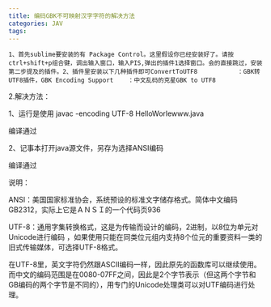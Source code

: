 ```yaml
---
title: 编码GBK不可映射汉字字符的解决方法
categories: JAV
tags: 
---
```


    1、首先sublime要安装的有 Package Control。这里假设你已经安装好了。请按ctrl+shift+p组合键，调出输入窗口，输入PIS,弹出的插件1选择窗口。会的直接跳过，安装第二步提及的插件。2、插件里安装以下几种插件即可ConvertToUTF8           ：GBK转UTF8插件，GBK Encoding Support    ：中文乱码的克星GBK to UTF8

2.解决方法：

  

1、运行是使用 javac -encoding UTF-8 HelloWorlewww.java

编译通过

  

2、记事本打开java源文件，另存为选择ANSI编码

  

编译通过

  

说明：

ANSI：美国国家标准协会，系统预设的标准文字储存格式。简体中文编码GB2312，实际上它是ＡＮＳＩ的一个代码页936

UTF-8：通用字集转换格式，这是为传输而设计的编码，2进制，以8位为单元对Unicode进行编码
，如果使用只能在同类位元组内支持8个位元的重要资料一类的旧式传输媒体，可选择UTF-8格式。

在UTF-8里，英文字符仍然跟ASCII编码一样，因此原先的函数库可以继续使用。而中文的编码范围是在0080-07FF之间，因此是2个字节表示（但这两个字节和GB编码的两个字节是不同的），用专门的Unicode处理类可以对UTF编码进行处理。

